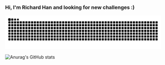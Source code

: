 ### Hi, I'm Richard Han and looking for new challenges :)

![snake gif](https://github.com/abstract-threadpool/abstract-threadpool/blob/output/acid.svg)

![Anurag's GitHub stats](https://github-readme-stats.vercel.app/api?username=abstract-threadpool&show_icons=true&theme=shadow_green)

